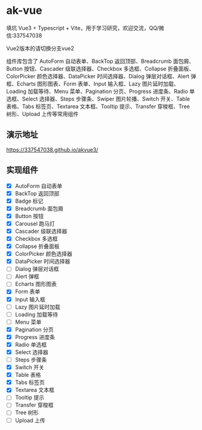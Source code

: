 # ak-vue
填坑 Vue3 + Typescript + Vite，用于学习研究，欢迎交流，QQ/微信:337547038

Vue2版本的请切换分支vue2

组件库包含了 AutoForm 自动表单、BackTop 返回顶部、Breadcrumb 面包屑、 Button 按钮、Cascader 级联选择器、Checkbox 多选框、Collapse 折叠面板、ColorPicker 
颜色选择器、DataPicker 时间选择器、Dialog 弹层对话框、Alert 弹框、Echarts 图形图表、Form 表单、Input 输入框、Lazy 图片延时加载、Loading 加载等待、Menu 
菜单、Pagination 分页、Progress 进度条、Radio 单选框、Select 选择器、Steps 步骤条、Swiper 图片轮播、Switch 开关、Table 表格、Tabs 标签页、Textarea 
文本框、Tooltip 提示、Transfer 穿梭框、Tree 树形、Upload 上传等常用组件

## 演示地址
https://337547038.github.io/akvue3/

## 实现组件
- [x] AutoForm 自动表单
- [x] BackTop 返回顶部
- [x] Badge 标记
- [x] Breadcrumb 面包屑
- [x] Button 按钮
- [x] Carousel 跑马灯
- [x] Cascader 级联选择器
- [x] Checkbox 多选框
- [x] Collapse 折叠面板
- [x] ColorPicker 颜色选择器
- [x] DataPicker 时间选择器
- [ ] Dialog 弹层对话框
- [ ] Alert 弹框
- [ ] Echarts 图形图表
- [x] Form 表单
- [x] Input 输入框
- [ ] Lazy 图片延时加载
- [ ] Loading 加载等待
- [ ] Menu 菜单
- [x] Pagination 分页
- [x] Progress 进度条
- [x] Radio 单选框
- [x] Select 选择器
- [ ] Steps 步骤条
- [x] Switch 开关
- [x] Table 表格
- [x] Tabs 标签页
- [x] Textarea 文本框
- [ ] Tooltip 提示
- [ ] Transfer 穿梭框
- [ ] Tree 树形
- [ ] Upload 上传
